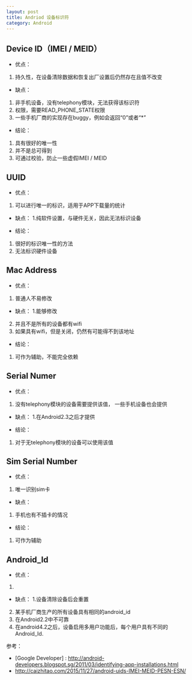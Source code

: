 ```yaml
---
layout: post
title: Andriod 设备标识符
category: Android
---
```



## Device ID（IMEI / MEID）

- 优点：
1. 持久性，在设备清除数据和恢复出厂设置后仍然存在且值不改变 

- 缺点：
1. 非手机设备，没有telephony模块，无法获得该标识符
2.  权限，需要READ_PHONE_STATE权限
3. 一些手机厂商的实现存在buggy，例如会返回“0”或者“*”

- 结论：
1. 具有很好的唯一性
2. 并不是总可得到
3. 可通过校验，防止一些虚假IMEI / MEID


## UUID

- 优点：
1. 可以进行唯一的标识，适用于APP下载量的统计

- 缺点：
1.纯软件设置，与硬件无关，因此无法标识设备

- 结论：
1. 很好的标识唯一性的方法
2. 无法标识硬件设备


## Mac Address

- 优点：
1. 普通人不易修改

- 缺点：
1.能够修改
2. 并且不是所有的设备都有wifi
3. 如果具有wifi，但是关闭，仍然有可能得不到该地址

- 结论：
1. 可作为辅助，不能完全依赖



## Serial Numer

- 优点：
1. 没有telephony模块的设备需要提供该值， 一些手机设备也会提供

- 缺点：
1.在Android2.3之后才提供

- 结论：
1. 对于无telephony模块的设备可以使用该值

## Sim Serial Number

- 优点：
1. 唯一识别sim卡

- 缺点：
1. 手机也有不插卡的情况

- 结论：
1. 可作为辅助

## Android_Id

- 优点：
1. 

- 缺点：
1.设备清除设备后会重置
2. 某手机厂商生产的所有设备具有相同的android_id
3. 在Android2.2中不可靠
4. 在android4.2之后，设备启用多用户功能后，每个用户具有不同的Android_Id.


参考：
 - [Google Developer] : http://android-developers.blogspot.sg/2011/03/identifying-app-installations.html
- http://caizhitao.com/2015/11/27/android-uids-IMEI-MEID-PESN-ESN/